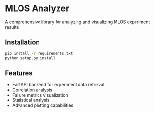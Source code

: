 # MLOS Analyzer

A comprehensive library for analyzing and visualizing MLOS experiment results.

## Installation

```bash
pip install -r requirements.txt
python setup.py install
```

## Features

- FastAPI backend for experiment data retrieval
- Correlation analysis
- Failure metrics visualization
- Statistical analysis
- Advanced plotting capabilities

